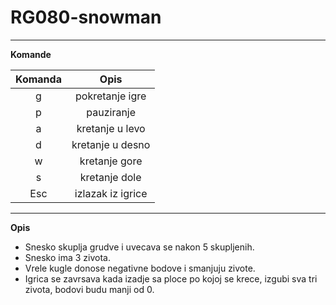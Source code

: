 # RG080-snowman

***

**Komande**

| Komanda       |   Opis             |
|   :---:       |   :---:            |
|   g           |  pokretanje igre   |
|   p           |  pauziranje        |
|   a           |  kretanje u levo   |
|   d           |  kretanje u desno  |
|   w           |  kretanje gore     |
|   s           |  kretanje dole     |
|   Esc         |  izlazak iz igrice |

***

**Opis**

* Snesko skuplja grudve i uvecava se nakon 5 skupljenih.
* Snesko ima 3 zivota.
* Vrele kugle donose negativne bodove i smanjuju zivote.
* Igrica se zavrsava kada izadje sa ploce po kojoj se krece, izgubi sva tri zivota, bodovi budu manji od 0.

